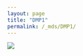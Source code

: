 ```yaml
---
layout: page
title: "DMP1"
permalink: /_mds/DMP1/
---
```


![](../../algns0/N8_5HSAA030716_aln_report.png?raw=true)
